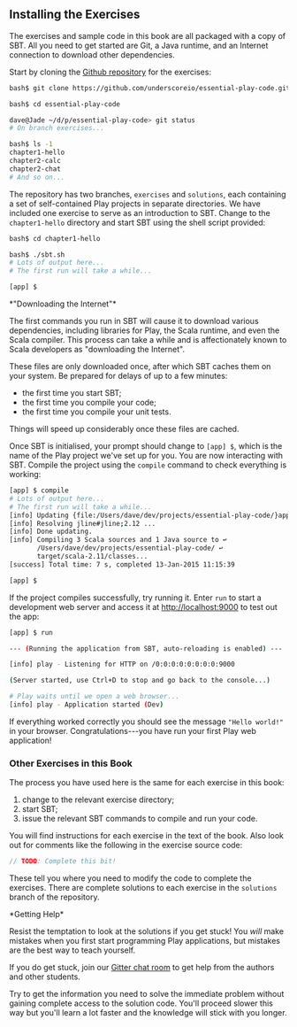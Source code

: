 ## Installing the Exercises

The exercises and sample code in this book
are all packaged with a copy of SBT.
All you need to get started are Git, a Java runtime,
and an Internet connection to download other dependencies.

Start by cloning the [Github repository](link-exercises) for the exercises:

~~~ bash
bash$ git clone https://github.com/underscoreio/essential-play-code.git

bash$ cd essential-play-code

dave@Jade ~/d/p/essential-play-code> git status
# On branch exercises...

bash$ ls -1
chapter1-hello
chapter2-calc
chapter2-chat
# And so on...
~~~

The repository has two branches, `exercises` and `solutions`,
each containing a set of self-contained Play projects in separate directories.
We have included one exercise to serve as an introduction to SBT.
Change to the `chapter1-hello` directory and start SBT
using the shell script provided:

~~~ bash
bash$ cd chapter1-hello

bash$ ./sbt.sh
# Lots of output here...
# The first run will take a while...

[app] $
~~~

<div class="callout callout-info">
*"Downloading the Internet"*

The first commands you run in SBT will cause it to
download various dependencies, including libraries for Play,
the Scala runtime, and even the Scala compiler.
This process can take a while and is affectionately known
to Scala developers as "downloading the Internet".

These files are only downloaded once,
after which SBT caches them on your system.
Be prepared for delays of up to a few minutes:

 - the first time you start SBT;
 - the first time you compile your code;
 - the first time you compile your unit tests.

Things will speed up considerably once these files are cached.
</div>

Once SBT is initialised, your prompt should change to `[app] $`,
which is the name of the Play project we've set up for you.
You are now interacting with SBT.
Compile the project using the `compile` command
to check everything is working:

~~~ bash
[app] $ compile
# Lots of output here...
# The first run will take a while...
[info] Updating {file:/Users/dave/dev/projects/essential-play-code/}app...
[info] Resolving jline#jline;2.12 ...
[info] Done updating.
[info] Compiling 3 Scala sources and 1 Java source to ↩
       /Users/dave/dev/projects/essential-play-code/ ↩
       target/scala-2.11/classes...
[success] Total time: 7 s, completed 13-Jan-2015 11:15:39

[app] $
~~~

If the project compiles successfully, try running it.
Enter `run` to start a development web server
and access it at [http://localhost:9000](http://localhost:9000)
to test out the app:

~~~ bash
[app] $ run

--- (Running the application from SBT, auto-reloading is enabled) ---

[info] play - Listening for HTTP on /0:0:0:0:0:0:0:0:9000

(Server started, use Ctrl+D to stop and go back to the console...)

# Play waits until we open a web browser...
[info] play - Application started (Dev)
~~~

If everything worked correctly you should see the message `"Hello world!"` in your browser.
Congratulations---you have run your first Play web application!

### Other Exercises in this Book

The process you have used here is the same for each exercise in this book:

1.  change to the relevant exercise directory;
2.  start SBT;
3.  issue the relevant SBT commands to compile and run your code.

You will find instructions for each exercise in the text of the book.
Also look out for comments like the following in the exercise source code:

~~~ scala
// TODO: Complete this bit!
~~~

These tell you where you need to modify the code to complete the exercises.
There are complete solutions to each exercise
in the `solutions` branch of the repository.

<div class="callout callout-warning">
*Getting Help*

Resist the temptation to look at the solutions if you get stuck!
You *will* make mistakes when you first start programming Play applications,
but mistakes are the best way to teach yourself.

If you do get stuck, join our [Gitter chat room](link-underscore-gitter)
to get help from the authors and other students.

Try to get the information you need to solve the immediate problem
without gaining complete access to the solution code.
You'll proceed slower this way but you'll learn a lot faster
and the knowledge will stick with you longer.

</div>
